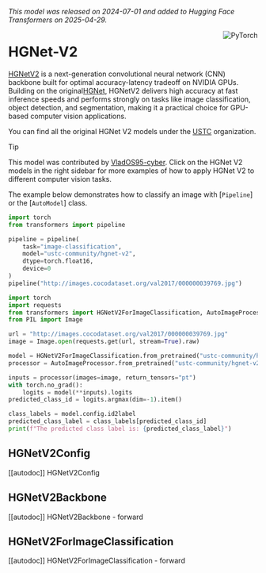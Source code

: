 <!--Copyright 2025 The HuggingFace Team. All rights reserved.

Licensed under the Apache License, Version 2.0 (the "License"); you may not use this file except in compliance with
the License. You may obtain a copy of the License at

http://www.apache.org/licenses/LICENSE-2.0

Unless required by applicable law or agreed to in writing, software distributed under the License is distributed on
an "AS IS" BASIS, WITHOUT WARRANTIES OR CONDITIONS OF ANY KIND, either express or implied. See the License for the
specific language governing permissions and limitations under the License.

⚠️ Note that this file is in Markdown but contain specific syntax for our doc-builder (similar to MDX) that may not be
rendered properly in your Markdown viewer.

-->
*This model was released on 2024-07-01 and added to Hugging Face Transformers on 2025-04-29.*

<div style="float: right;">
    <div class="flex flex-wrap space-x-1">
        <img alt="PyTorch" src="https://img.shields.io/badge/PyTorch-DE3412?style=flat&logo=pytorch&logoColor=white">
    </div>
</div>

# HGNet-V2

[HGNetV2](https://github.com/PaddlePaddle/PaddleClas/blob/v2.6.0/docs/zh_CN/models/ImageNet1k/PP-HGNetV2.md) is a next-generation convolutional neural network (CNN) backbone built for optimal accuracy-latency tradeoff on NVIDIA GPUs. Building on the original[HGNet](https://github.com/PaddlePaddle/PaddleClas/blob/v2.6.0/docs/en/models/PP-HGNet_en.md), HGNetV2 delivers high accuracy at fast inference speeds and performs strongly on tasks like image classification, object detection, and segmentation, making it a practical choice for GPU-based computer vision applications.

You can find all the original HGNet V2 models under the [USTC](https://huggingface.co/ustc-community/models?search=hgnet) organization.

> [!TIP]
> This model was contributed by [VladOS95-cyber](https://github.com/VladOS95-cyber).
> Click on the HGNet V2 models in the right sidebar for more examples of how to apply HGNet V2 to different computer vision tasks.

The example below demonstrates how to classify an image with [`Pipeline`] or the [`AutoModel`] class.

<hfoptions id="usage">
<hfoption id="Pipeline">

```py
import torch
from transformers import pipeline

pipeline = pipeline(
    task="image-classification",
    model="ustc-community/hgnet-v2",
    dtype=torch.float16,
    device=0
)
pipeline("http://images.cocodataset.org/val2017/000000039769.jpg")
```

</hfoption>
<hfoption id="AutoModel">

```py
import torch
import requests
from transformers import HGNetV2ForImageClassification, AutoImageProcessor
from PIL import Image

url = "http://images.cocodataset.org/val2017/000000039769.jpg"
image = Image.open(requests.get(url, stream=True).raw)

model = HGNetV2ForImageClassification.from_pretrained("ustc-community/hgnet-v2")
processor = AutoImageProcessor.from_pretrained("ustc-community/hgnet-v2")

inputs = processor(images=image, return_tensors="pt")
with torch.no_grad():
    logits = model(**inputs).logits
predicted_class_id = logits.argmax(dim=-1).item()

class_labels = model.config.id2label
predicted_class_label = class_labels[predicted_class_id]
print(f"The predicted class label is: {predicted_class_label}")
```

</hfoption>
</hfoptions>

## HGNetV2Config

[[autodoc]] HGNetV2Config


## HGNetV2Backbone

[[autodoc]] HGNetV2Backbone
    - forward


## HGNetV2ForImageClassification

[[autodoc]] HGNetV2ForImageClassification
    - forward